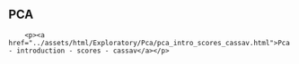 ## PCA

```@raw html
    <p><a href="../assets/html/Exploratory/Pca/pca_intro_scores_cassav.html">Pca - introduction - scores - cassav</a></p>
```

